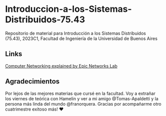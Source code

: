 # Introduccion-a-los-Sistemas-Distribuidos-75.43
Repositorio de material para Introducción a los Sistemas Distribuidos (75.43), 2023C1, Facultad de Ingeniería de la Universidad de Buenos Aires

## Links
[Computer Networking explained by Epic Networks Lab](https://www.youtube.com/watch?v=BBzqX08GPo8&list=PLo80JwUm6hSR98FrTt0SGBM85IjOsEeZw)

## Agradecimientos
Por lejos de las mejores materias que cursé en la facultad. Voy a extrañar los viernes de teórica con Hamelin y ver a mi amigo @Tomas-Apaldetti y la persona más linda del mundo @franorquera. Gracias por acompañarme otro cuatrimestre exitoso más! ❤️
